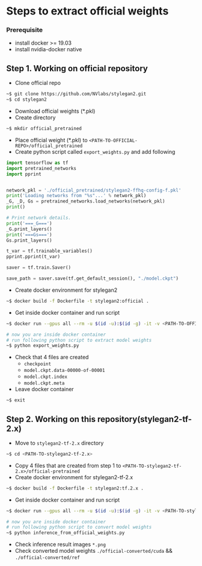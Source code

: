 # Steps to extract official weights

### Prerequisite
* install docker >= 19.03
* install nvidia-docker native

## Step 1. Working on official repository
* Clone official repo
```bash
~$ git clone https://github.com/NVlabs/stylegan2.git
~$ cd stylegan2
```
* Download official weights (*.pkl)
* Create directory
```bash
~$ mkdir official_pretrained
```
* Place official weight (*.pkl) to `<PATH-TO-OFFICIAL-REPO>/official_pretrained`
* Create python script called `export_weights.py` and add following
```python
import tensorflow as tf
import pretrained_networks
import pprint


network_pkl = './official_pretrained/stylegan2-ffhq-config-f.pkl'
print('Loading networks from "%s"...' % network_pkl)
_G, _D, Gs = pretrained_networks.load_networks(network_pkl)
print()

# Print network details.
print('===_G===')
_G.print_layers()
print('===Gs===')
Gs.print_layers()

t_var = tf.trainable_variables()
pprint.pprint(t_var)

saver = tf.train.Saver()

save_path = saver.save(tf.get_default_session(), "./model.ckpt")
```
* Create docker environment for stylegan2
```bash
~$ docker build -f Dockerfile -t stylegan2:official .
``` 
* Get inside docker container and run script
```bash
~$ docker run --gpus all --rm -u $(id -u):$(id -g) -it -v <PATH-TO-OFFICIAL-REPO>:/work-dir -w /work-dir stylegan2:official /bin/bash

# now you are inside docker container
# run following python script to extract model weights
~$ python export_weights.py
``` 
* Check that 4 files are created
  * `checkpoint`
  * `model.ckpt.data-00000-of-00001`
  * `model.ckpt.index`
  * `model.ckpt.meta`
* Leave docker container
```bash
~$ exit
```

## Step 2. Working on this repository(stylegan2-tf-2.x)
* Move to `stylegan2-tf-2.x` directory
```bash
~$ cd <PATH-TO-stylegan2-tf-2.x>
```
* Copy 4 files that are created from step 1 to `<PATH-TO-stylegan2-tf-2.x>/official-pretrained`
* Create docker environment for stylegan2-tf-2.x
```bash
~$ docker build -f Dockerfile -t stylegan2:tf.2.x .
```
* Get inside docker container and run script
```bash
~$ docker run --gpus all --rm -u $(id -u):$(id -g) -it -v <PATH-TO-stylegan2-tf-2.x>:/work-dir -w /work-dir stylegan2:tf.2.x /bin/bash

# now you are inside docker container
# run following python script to convert model weights
~$ python inference_from_official_weights.py
``` 
* Check inference result images `*.png`
* Check converted model weights `./official-converted/cuda` && `./official-converted/ref` 